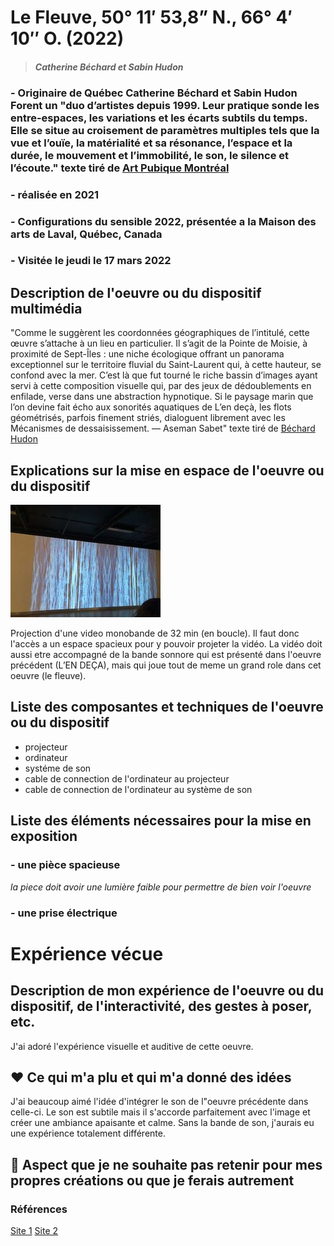 # Le Fleuve, 50° 11′ 53,8” N., 66° 4′ 10″ O. (2022)
>#### *Catherine Béchard et Sabin Hudon* 

### - Originaire de Québec Catherine Béchard et Sabin Hudon Forent un "duo d’artistes depuis 1999. Leur pratique sonde les entre-espaces, les variations et les écarts subtils du temps. Elle se situe au croisement de paramètres multiples tels que la vue et l’ouïe, la matérialité et sa résonance, l’espace et la durée, le mouvement et l’immobilité, le son, le silence et l’écoute." texte tiré de [Art Pubique Montréal](https://artpublicmontreal.ca/artiste/bechard-et-hudon/) 


### - réalisée en 2021


### - Configurations du sensible 2022, présentée a la Maison des arts de Laval, Québec, Canada


### - Visitée le jeudi le 17 mars 2022


## Description de l'oeuvre ou du dispositif multimédia

"Comme le suggèrent les coordonnées géographiques de l’intitulé, cette œuvre s’attache à un lieu en particulier. Il s’agit de la Pointe de Moisie, à proximité de Sept-Îles : une niche écologique offrant un panorama exceptionnel sur le territoire fluvial du Saint-Laurent qui, à cette hauteur, se confond avec la mer. C’est là que fut tourné le riche bassin d’images ayant servi à cette composition visuelle qui, par des jeux de dédoublements en enfilade, verse dans une abstraction hypnotique. Si le paysage marin que l’on devine fait écho aux sonorités aquatiques de L’en deçà, les flots géométrisés, parfois finement striés, dialoguent librement avec les Mécanismes de dessaisissement. — Aseman Sabet" texte tiré de [Béchard Hudon](https://bechardhudon.com/project/sans-titre-no-title-2021/) 



## Explications sur la mise en espace de l'oeuvre ou du dispositif 
![projection de l'oeuvre](media/projection.jpg)

Projection d'une video monobande de 32 min (en boucle). Il faut donc l'accès a un espace spacieux pour y pouvoir projeter la vidéo. La vidéo doit aussi etre accompagné de la bande sonnore qui est présenté dans l'oeuvre précédent (L’EN DEÇA), mais qui joue tout de meme un grand role dans cet oeuvre (le fleuve).


## Liste des composantes et techniques de l'oeuvre ou du dispositif 

- projecteur
- ordinateur
- systéme de son
- cable de connection de l'ordinateur au projecteur 
- cable de connection de l'ordinateur au système de son



## Liste des éléments nécessaires pour la mise en exposition


### - une pièce spacieuse

 *la piece doit avoir une lumière faible pour permettre de bien voir l'oeuvre*

### - une prise électrique

# Expérience vécue

## Description de mon expérience de l'oeuvre ou du dispositif, de l'interactivité, des gestes à poser, etc.
J'ai adoré l'expérience visuelle et auditive de cette oeuvre. 
## ❤️ Ce qui m'a plu et qui m'a donné des idées 
J'ai beaucoup aimé l'idée d'intégrer le son de l"oeuvre précédente dans celle-ci. Le son est subtile mais il s'accorde parfaitement avec l'image et créer une ambiance apaisante et calme. Sans la bande de son, j'aurais eu une expérience totalement différente.

## 🤔 Aspect que je ne souhaite pas retenir pour mes propres créations ou que je ferais autrement

### Références
[Site 1](https://artpublicmontreal.ca/artiste/bechard-et-hudon/) 
[Site 2](https://bechardhudon.com/project/sans-titre-no-title-2021/) 
